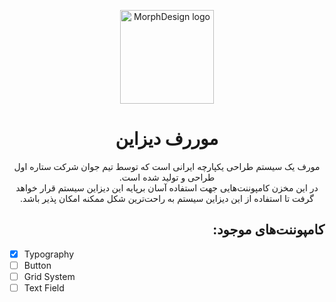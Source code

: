 <p align="center">
  <a href="http://morphdesign.io/" rel="noopener" target="_blank"><img width="150" src="http://morphdesign.io/images/morph-icon.svg" alt="MorphDesign logo"></a>
</p>

<h1 align="center">موررف دیزاین</h1>

<div align="center" dir="rtl">
  مورف یک سیستم طراحی یکپارچه ایرانی است که توسط تیم جوان شرکت ستاره اول طراحی و تولید شده است.
  <br/>
  در این مخزن کامپوننت‌هایی جهت استفاده آسان برپایه این دیزاین سیستم قرار خواهد گرفت تا استفاده از این دیزاین سیستم به راحت‌ترین شکل ممکنه امکان پذیر باشد.
</div>

<h2  dir="rtl">کامپوننت‌های موجود:</h2>

- [x] Typography
- [ ] Button
- [ ] Grid System
- [ ] Text Field
